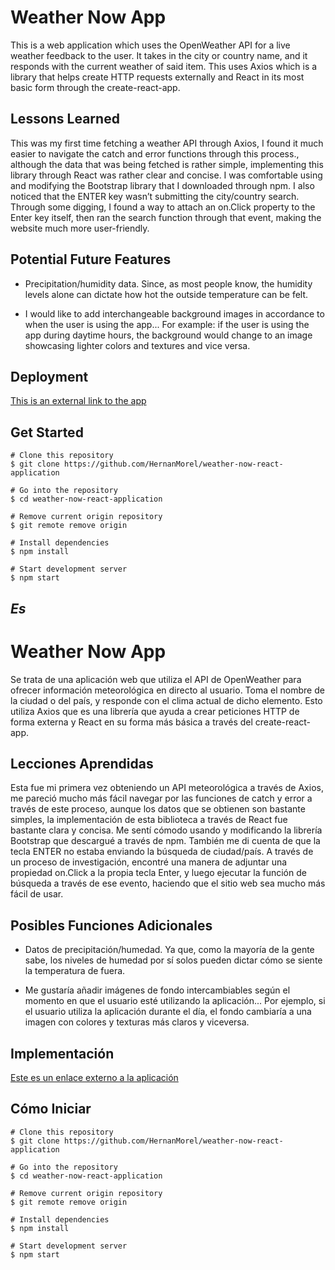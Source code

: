 # Weather Now App



This is a web application which uses the OpenWeather API for a live weather feedback to the user. It takes in the city or country name, and it responds with the current weather of said item. This uses Axios which is a library that helps create HTTP requests externally and React in its most basic form through the create-react-app.

## Lessons Learned



This was my first time fetching a weather API through Axios, I found it much easier to navigate the catch and error functions through this process., although the data that was being fetched is rather simple, implementing this library through React was rather clear and concise. I was comfortable using and modifying the Bootstrap library that I downloaded through npm. I also noticed that the ENTER key wasn’t submitting the city/country search. Through some digging, I found a way to attach an on.Click property to the Enter key itself, then ran the search function through that event, making the website much more user-friendly.

## Potential Future Features



- Precipitation/humidity data. Since, as most people know, the humidity levels alone can dictate how hot the outside temperature can be felt.

- I would like to add interchangeable background images in accordance to when the user is using the app... For example: if the user is using the app during daytime hours, the background would change to an image showcasing lighter colors and textures and vice versa.

## Deployment



[This is an external link to the app](https://hernanmorel-weather-now.netlify.app/)

## Get Started

```
# Clone this repository
$ git clone https://github.com/HernanMorel/weather-now-react-application

# Go into the repository
$ cd weather-now-react-application

# Remove current origin repository
$ git remote remove origin

```

```
# Install dependencies
$ npm install

# Start development server
$ npm start

```
## _Es_

# Weather Now App



Se trata de una aplicación web que utiliza el API de OpenWeather para ofrecer información meteorológica en directo al usuario. Toma el nombre de la ciudad o del país, y responde con el clima actual de dicho elemento. Esto utiliza Axios que es una librería que ayuda a crear peticiones HTTP de forma externa y React en su forma más básica a través del create-react-app.

## Lecciones Aprendidas



Esta fue mi primera vez obteniendo un API meteorológica a través de Axios, me pareció mucho más fácil navegar por las funciones de catch y error a través de este proceso, aunque los datos que se obtienen son bastante simples, la implementación de esta biblioteca a través de React fue bastante clara y concisa. Me sentí cómodo usando y modificando la librería Bootstrap que descargué a través de npm. También me di cuenta de que la tecla ENTER no estaba enviando la búsqueda de ciudad/país. A través de un proceso de investigación, encontré una manera de adjuntar una propiedad on.Click a la propia tecla Enter, y luego ejecutar la función de búsqueda a través de ese evento, haciendo que el sitio web sea mucho más fácil de usar.

## Posibles Funciones Adicionales



- Datos de precipitación/humedad. Ya que, como la mayoría de la gente sabe, los niveles de humedad por sí solos pueden dictar cómo se siente la temperatura de fuera.

- Me gustaría añadir imágenes de fondo intercambiables según el momento en que el usuario esté utilizando la aplicación... Por ejemplo, si el usuario utiliza la aplicación durante el día, el fondo cambiaría a una imagen con colores y texturas más claros y viceversa.

## Implementación



[Este es un enlace externo a la aplicación](https://hernanmorel-weather-now.netlify.app/)

## Cómo Iniciar

```
# Clone this repository
$ git clone https://github.com/HernanMorel/weather-now-react-application

# Go into the repository
$ cd weather-now-react-application

# Remove current origin repository
$ git remote remove origin

```

```
# Install dependencies
$ npm install

# Start development server
$ npm start

```

